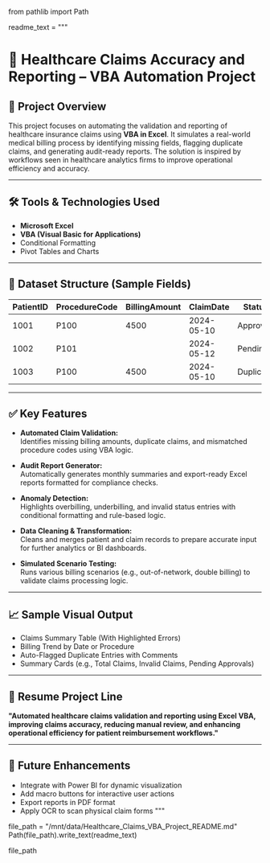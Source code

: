 from pathlib import Path

readme_text = """
# 🧾 Healthcare Claims Accuracy and Reporting – VBA Automation Project

## 📌 Project Overview

This project focuses on automating the validation and reporting of healthcare insurance claims using **VBA in Excel**. It simulates a real-world medical billing process by identifying missing fields, flagging duplicate claims, and generating audit-ready reports. The solution is inspired by workflows seen in healthcare analytics firms to improve operational efficiency and accuracy.

---

## 🛠️ Tools & Technologies Used

- **Microsoft Excel**
- **VBA (Visual Basic for Applications)**
- Conditional Formatting
- Pivot Tables and Charts

---

## 📂 Dataset Structure (Sample Fields)

| PatientID | ProcedureCode | BillingAmount | ClaimDate | Status     | Remarks        |
|-----------|----------------|----------------|-----------|------------|----------------|
| 1001      | P100            | 4500           | 2024-05-10| Approved   | -              |
| 1002      | P101            |                | 2024-05-12| Pending    | Missing Amount |
| 1003      | P100            | 4500           | 2024-05-10| Duplicate  | Same as 1001   |

---

## ✅ Key Features

- **Automated Claim Validation:**  
  Identifies missing billing amounts, duplicate claims, and mismatched procedure codes using VBA logic.

- **Audit Report Generator:**  
  Automatically generates monthly summaries and export-ready Excel reports formatted for compliance checks.

- **Anomaly Detection:**  
  Highlights overbilling, underbilling, and invalid status entries with conditional formatting and rule-based logic.

- **Data Cleaning & Transformation:**  
  Cleans and merges patient and claim records to prepare accurate input for further analytics or BI dashboards.

- **Simulated Scenario Testing:**  
  Runs various billing scenarios (e.g., out-of-network, double billing) to validate claims processing logic.

---

## 📈 Sample Visual Output

- Claims Summary Table (With Highlighted Errors)
- Billing Trend by Date or Procedure
- Auto-Flagged Duplicate Entries with Comments
- Summary Cards (e.g., Total Claims, Invalid Claims, Pending Approvals)

---

## 📄 Resume Project Line

**"Automated healthcare claims validation and reporting using Excel VBA, improving claims accuracy, reducing manual review, and enhancing operational efficiency for patient reimbursement workflows."**

---

## 🔁 Future Enhancements

- Integrate with Power BI for dynamic visualization  
- Add macro buttons for interactive user actions  
- Export reports in PDF format  
- Apply OCR to scan physical claim forms
"""

file_path = "/mnt/data/Healthcare_Claims_VBA_Project_README.md"
Path(file_path).write_text(readme_text)

file_path

